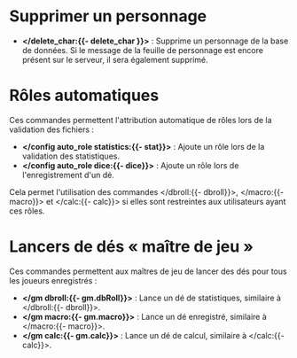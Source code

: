 # Supprimer un personnage
- **</delete_char:{{- delete_char }}>** : Supprime un personnage de la base de données. Si le message de la feuille de personnage est encore présent sur le serveur, il sera également supprimé.

# Rôles automatiques
Ces commandes permettent l'attribution automatique de rôles lors de la validation des fichiers :
- **</config auto_role statistics:{{- stat}}>** : Ajoute un rôle lors de la validation des statistiques.
- **</config auto_role dice:{{- dice}}>** : Ajoute un rôle lors de l'enregistrement d'un dé. 

Cela permet l'utilisation des commandes </dbroll:{{- dbroll}}>, </macro:{{- macro}}> et </calc:{{- calc}}> si elles sont restreintes aux utilisateurs ayant ces rôles.

# Lancers de dés « maître de jeu »
Ces commandes permettent aux maîtres de jeu de lancer des dés pour tous les joueurs enregistrés :
- **</gm dbroll:{{- gm.dbRoll}}>** : Lance un dé de statistiques, similaire à </dbroll:{{- dbroll}}>.
- **</gm macro:{{- gm.macro}}>** : Lance un dé enregistré, similaire à </macro:{{- macro}}>.
- **</gm calc:{{- gm.calc}}>** : Lance un dé de calcul, similaire à </calc:{{- calc}}>.

